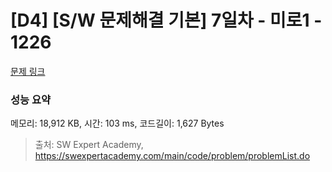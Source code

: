 # [D4] [S/W 문제해결 기본] 7일차 - 미로1 - 1226 

[문제 링크](https://swexpertacademy.com/main/code/problem/problemDetail.do?contestProbId=AV14vXUqAGMCFAYD) 

### 성능 요약

메모리: 18,912 KB, 시간: 103 ms, 코드길이: 1,627 Bytes



> 출처: SW Expert Academy, https://swexpertacademy.com/main/code/problem/problemList.do
